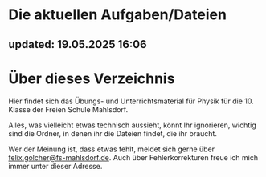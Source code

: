 # Die aktuellen Aufgaben/Dateien 
## updated: 19.05.2025 16:06

# Über dieses Verzeichnis

Hier findet sich das Übungs- und Unterrichtsmaterial für Physik für die 10. Klasse der Freien Schule Mahlsdorf.

Alles, was vielleicht etwas technisch aussieht, könnt Ihr ignorieren, wichtig sind die Ordner, in denen ihr die Dateien findet, die ihr braucht.

Wer der Meinung ist, dass etwas fehlt, meldet sich gerne über [felix.golcher@fs-mahlsdorf.de](mailto:felix.golcher@fs-mahlsdorf.de). Auch über Fehlerkorrekturen freue ich mich immer unter dieser Adresse.
